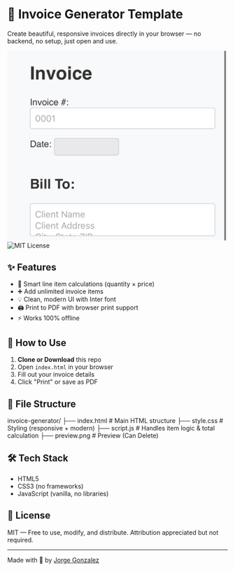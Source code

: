 # 🧾 Invoice Generator Template

Create beautiful, responsive invoices directly in your browser — no backend, no setup, just open and use.

![Preview](./assets/preview.jpeg)
![MIT License](https://img.shields.io/badge/license-MIT-green)

## ✨ Features

- 🧠 Smart line item calculations (quantity × price)
- ➕ Add unlimited invoice items
- 💡 Clean, modern UI with Inter font
- 🖨️ Print to PDF with browser print support
- ⚡ Works 100% offline

## 🚀 How to Use

1. **Clone or Download** this repo
2. Open `index.html` in your browser
3. Fill out your invoice details
4. Click "Print" or save as PDF

## 📁 File Structure
invoice-generator/
├── index.html     # Main HTML structure
├── style.css      # Styling (responsive + modern)
├── script.js      # Handles item logic & total calculation
├── preview.png    # Preview (Can Delete)


## 🛠 Tech Stack

- HTML5
- CSS3 (no frameworks)
- JavaScript (vanilla, no libraries)

## 📄 License

MIT — Free to use, modify, and distribute. Attribution appreciated but not required.

---

Made with 💜 by [Jorge Gonzalez](https://jorge.temporalai.tech)